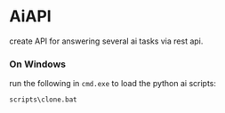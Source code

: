 # AiAPI
create API for answering several ai tasks via rest api. 

### On Windows

run the following in `cmd.exe` to load the python ai scripts: 

```
scripts\clone.bat
```

